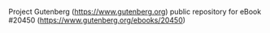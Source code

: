 Project Gutenberg (https://www.gutenberg.org) public repository for eBook #20450 (https://www.gutenberg.org/ebooks/20450)

